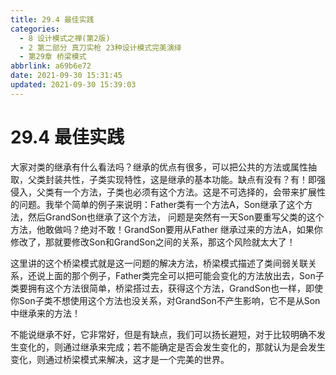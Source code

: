 ```yaml
---
title: 29.4 最佳实践
categories: 
  - 8 设计模式之禅(第2版)
  - 2 第二部分 真刀实枪 23种设计模式完美演绎
  - 第29章 桥梁模式
abbrlink: a69b6e72
date: 2021-09-30 15:31:45
updated: 2021-09-30 15:39:03
---
```

# 29.4 最佳实践
大家对类的继承有什么看法吗？继承的优点有很多，可以把公共的方法或属性抽取，父类封装共性，子类实现特性，这是继承的基本功能。缺点有没有？有！即强侵入，父类有一个方法，子类也必须有这个方法。这是不可选择的，会带来扩展性的问题。我举个简单的例子来说明：Father类有一个方法A，Son继承了这个方法，然后GrandSon也继承了这个方法， 问题是突然有一天Son要重写父类的这个方法，他敢做吗？绝对不敢！GrandSon要用从Father 继承过来的方法A，如果你修改了，那就要修改Son和GrandSon之间的关系，那这个风险就太大了！

这里讲的这个桥梁模式就是这一问题的解决方法，桥梁模式描述了类间弱关联关系，还说上面的那个例子，Father类完全可以把可能会变化的方法放出去，Son子类要拥有这个方法很简单，桥梁搭过去，获得这个方法，GrandSon也一样，即使你Son子类不想使用这个方法也没关系，对GrandSon不产生影响，它不是从Son中继承来的方法！

不能说继承不好，它非常好，但是有缺点，我们可以扬长避短，对于比较明确不发生变化的，则通过继承来完成；若不能确定是否会发生变化的，那就认为是会发生变化，则通过桥梁模式来解决，这才是一个完美的世界。

